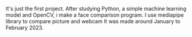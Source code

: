 It's just the first project. After studying Python, a simple machine learning model and OpenCV, i make a face comparison program.
I use mediapipe library to compare picture and webcam
It was made around January to February 2023.
